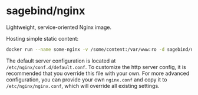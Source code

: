 # sagebind/nginx
Lightweight, service-oriented Nginx image.

Hosting simple static content:

```sh
docker run --name some-nginx -v /some/content:/var/www:ro -d sagebind/nginx
```

The default server configuration is located at `/etc/nginx/conf.d/default.conf`. To customize the http server config, it is recommended that you override this file with your own. For more advanced configuration, you can provide your own `nginx.conf` and copy it to `/etc/nginx/nginx.conf`, which will override all existing settings.
